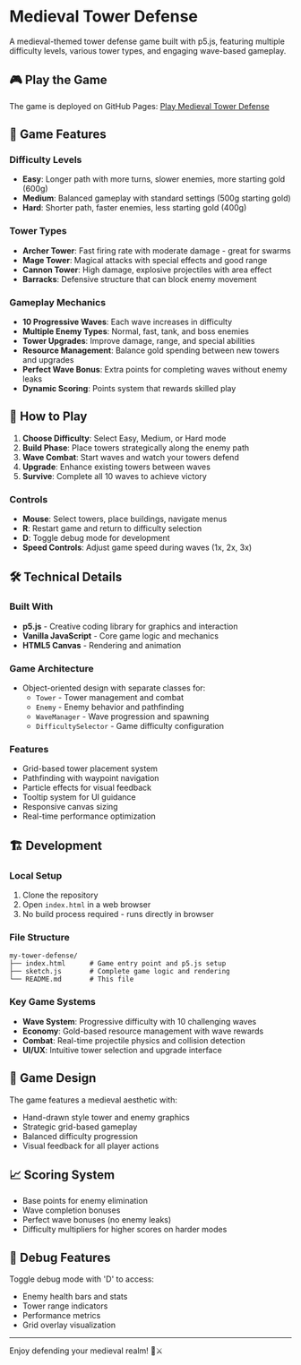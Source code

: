 # Medieval Tower Defense

A medieval-themed tower defense game built with p5.js, featuring multiple difficulty levels, various tower types, and engaging wave-based gameplay.

## 🎮 Play the Game

The game is deployed on GitHub Pages: [Play Medieval Tower Defense](https://jparry.github.io/my-tower-defense/)

## 🏰 Game Features

### Difficulty Levels
- **Easy**: Longer path with more turns, slower enemies, more starting gold (600g)
- **Medium**: Balanced gameplay with standard settings (500g starting gold)
- **Hard**: Shorter path, faster enemies, less starting gold (400g)

### Tower Types
- **Archer Tower**: Fast firing rate with moderate damage - great for swarms
- **Mage Tower**: Magical attacks with special effects and good range
- **Cannon Tower**: High damage, explosive projectiles with area effect
- **Barracks**: Defensive structure that can block enemy movement

### Gameplay Mechanics
- **10 Progressive Waves**: Each wave increases in difficulty
- **Multiple Enemy Types**: Normal, fast, tank, and boss enemies
- **Tower Upgrades**: Improve damage, range, and special abilities
- **Resource Management**: Balance gold spending between new towers and upgrades
- **Perfect Wave Bonus**: Extra points for completing waves without enemy leaks
- **Dynamic Scoring**: Points system that rewards skilled play

## 🎯 How to Play

1. **Choose Difficulty**: Select Easy, Medium, or Hard mode
2. **Build Phase**: Place towers strategically along the enemy path
3. **Wave Combat**: Start waves and watch your towers defend
4. **Upgrade**: Enhance existing towers between waves
5. **Survive**: Complete all 10 waves to achieve victory

### Controls
- **Mouse**: Select towers, place buildings, navigate menus
- **R**: Restart game and return to difficulty selection
- **D**: Toggle debug mode for development
- **Speed Controls**: Adjust game speed during waves (1x, 2x, 3x)

## 🛠️ Technical Details

### Built With
- **p5.js** - Creative coding library for graphics and interaction
- **Vanilla JavaScript** - Core game logic and mechanics
- **HTML5 Canvas** - Rendering and animation

### Game Architecture
- Object-oriented design with separate classes for:
  - `Tower` - Tower management and combat
  - `Enemy` - Enemy behavior and pathfinding
  - `WaveManager` - Wave progression and spawning
  - `DifficultySelector` - Game difficulty configuration

### Features
- Grid-based tower placement system
- Pathfinding with waypoint navigation
- Particle effects for visual feedback
- Tooltip system for UI guidance
- Responsive canvas sizing
- Real-time performance optimization

## 🏗️ Development

### Local Setup
1. Clone the repository
2. Open `index.html` in a web browser
3. No build process required - runs directly in browser

### File Structure
```
my-tower-defense/
├── index.html      # Game entry point and p5.js setup
├── sketch.js       # Complete game logic and rendering
└── README.md       # This file
```

### Key Game Systems
- **Wave System**: Progressive difficulty with 10 challenging waves
- **Economy**: Gold-based resource management with wave rewards
- **Combat**: Real-time projectile physics and collision detection
- **UI/UX**: Intuitive tower selection and upgrade interface

## 🎨 Game Design

The game features a medieval aesthetic with:
- Hand-drawn style tower and enemy graphics
- Strategic grid-based gameplay
- Balanced difficulty progression
- Visual feedback for all player actions

## 📈 Scoring System

- Base points for enemy elimination
- Wave completion bonuses
- Perfect wave bonuses (no enemy leaks)
- Difficulty multipliers for higher scores on harder modes

## 🔧 Debug Features

Toggle debug mode with 'D' to access:
- Enemy health bars and stats
- Tower range indicators
- Performance metrics
- Grid overlay visualization

---

Enjoy defending your medieval realm! 🏰⚔️